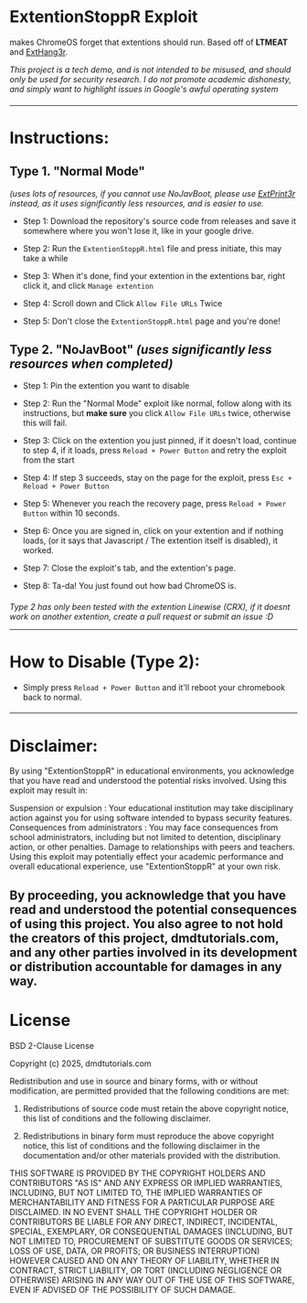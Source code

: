 # ExtentionStoppR Exploit
makes ChromeOS forget that extentions should run.
Based off of **LTMEAT** and [ExtHang3r](https://github.com/Blobby-Boi/ExtHang3r). 

*This project is a tech demo, and is not intended to be misused, and should only be used for security research. I do not promote academic dishonesty, and simply want to highlight issues in Google's awful operating system*
####  
----------------------------------------
# Instructions:

## Type 1. "Normal Mode" 
*(uses lots of resources, if you cannot use NoJavBoot, please use [ExtPrint3r](https://github.com/Blobby-Boi/ExtPrint3r) instead, as it uses significantly less resources, and is easier to use.*
* Step 1: Download the repository's source code from releases and save it somewhere where you won't lose it, like in your google drive.

* Step 2: Run the `ExtentionStoppR.html` file and press initiate, this may take a while

* Step 3: When it's done, find your extention in the extentions bar, right click it, and click `Manage extention`

* Step 4: Scroll down and Click `Allow File URLs` Twice

* Step 5: Don't close the `ExtentionStoppR.html` page and you're done!
  
## Type 2. "NoJavBoot" *(uses significantly less resources when completed)*

* Step 1: Pin the extention you want to disable

* Step 2: Run the "Normal Mode" exploit like normal, follow along with its instructions, but **make sure** you click `Allow File URLs` twice, otherwise this will fail.

* Step 3: Click on the extention you just pinned, if it doesn't load, continue to step 4, if it loads, press `Reload + Power Button` and retry the exploit from the start

* Step 4: If step 3 succeeds, stay on the page for the exploit, press ` Esc + Reload + Power Button `

* Step 5: Whenever you reach the recovery page, press ` Reload + Power Button ` within 10 seconds.

* Step 6: Once you are signed in, click on your extention and if nothing loads, (or it says that Javascript / The extention itself is disabled), it worked.

* Step 7: Close the exploit's tab, and the extention's page.

* Step 8: Ta-da! You just found out how bad ChromeOS is.

#### 

*Type 2 has only been tested with the extention Linewise (CRX), if it doesnt work on another extention, create a pull request or submit an issue :D*
 
-------
# How to Disable (Type 2):
- Simply press `Reload + Power Button` and it'll reboot your chromebook back to normal.
#### 
--------
# Disclaimer:

By using "ExtentionStoppR" in educational environments, you acknowledge that you have read and understood the potential risks involved. Using this exploit may result in:

Suspension or expulsion : Your educational institution may take disciplinary action against you for using software intended to bypass security features.
Consequences from administrators : You may face consequences from school administrators, including but not limited to detention, disciplinary action, or other penalties.
Damage to relationships with peers and teachers. Using this exploit may potentially effect your academic performance and overall educational experience, use "ExtentionStoppR" at your own risk.

By proceeding, you acknowledge that you have read and understood the potential consequences of using this project. You also agree to not hold the creators of this project, dmdtutorials.com, and any other parties involved in its development or distribution accountable for damages in any way.
-----------------
# License
BSD 2-Clause License

Copyright (c) 2025, dmdtutorials.com

Redistribution and use in source and binary forms, with or without
modification, are permitted provided that the following conditions are met:

1. Redistributions of source code must retain the above copyright notice, this
   list of conditions and the following disclaimer.

2. Redistributions in binary form must reproduce the above copyright notice,
   this list of conditions and the following disclaimer in the documentation
   and/or other materials provided with the distribution.

THIS SOFTWARE IS PROVIDED BY THE COPYRIGHT HOLDERS AND CONTRIBUTORS "AS IS"
AND ANY EXPRESS OR IMPLIED WARRANTIES, INCLUDING, BUT NOT LIMITED TO, THE
IMPLIED WARRANTIES OF MERCHANTABILITY AND FITNESS FOR A PARTICULAR PURPOSE ARE
DISCLAIMED. IN NO EVENT SHALL THE COPYRIGHT HOLDER OR CONTRIBUTORS BE LIABLE
FOR ANY DIRECT, INDIRECT, INCIDENTAL, SPECIAL, EXEMPLARY, OR CONSEQUENTIAL
DAMAGES (INCLUDING, BUT NOT LIMITED TO, PROCUREMENT OF SUBSTITUTE GOODS OR
SERVICES; LOSS OF USE, DATA, OR PROFITS; OR BUSINESS INTERRUPTION) HOWEVER
CAUSED AND ON ANY THEORY OF LIABILITY, WHETHER IN CONTRACT, STRICT LIABILITY,
OR TORT (INCLUDING NEGLIGENCE OR OTHERWISE) ARISING IN ANY WAY OUT OF THE USE
OF THIS SOFTWARE, EVEN IF ADVISED OF THE POSSIBILITY OF SUCH DAMAGE.

